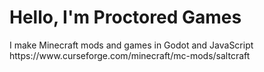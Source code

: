 <H1>Hello, I'm Proctored Games</H1>
I make Minecraft mods and games in Godot and JavaScript
https://www.curseforge.com/minecraft/mc-mods/saltcraft
